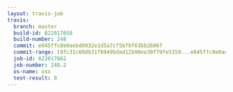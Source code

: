 ```yaml
---
layout: travis-job
travis:
  branch: master
  build-id: 622017658
  build-number: 248
  commit: e045ffc0e0aebd0932e1d5a7cf5bfbf63bb2606f
  commit-range: 19fc31c60db31f8949bdad12b90ee30f79fe5159...e045ffc0e0aebd0932e1d5a7cf5bfbf63bb2606f
  job-id: 622017662
  job-number: 248.2
  os-name: osx
  test-result: 0
---
```

